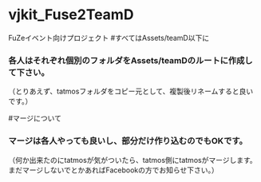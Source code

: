 vjkit_Fuse2TeamD
================
FuZeイベント向けプロジェクト
#すべてはAssets/teamD以下に

### 各人はそれぞれ個別のフォルダをAssets/teamDのルートに作成して下さい。
（とりあえず、tatmosフォルダをコピー元として、複製後リネームすると良いです。）

#マージについて

### マージは各人やっても良いし、部分だけ作り込むのでもOKです。
（何か出来たのにtatmosが気がついたら、tatmos側にtatmosがマージします。まだマージしないでとかあればFacebookの方でお知らせ下さい。）
